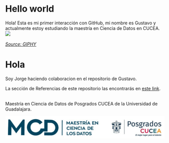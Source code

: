 # Hello world

Hola! Esta es mi primer interacción con GitHub, mi nombre es Gustavo y actualmente estoy estudiando la maestría en Ciencia de Datos en CUCEA.<br>
![](https://media.giphy.com/media/Dh5q0sShxgp13DwrvG/giphy.gif)

*[Source: GIPHY](https://media.giphy.com/media/Dh5q0sShxgp13DwrvG/giphy.gif)*

# Hola

Soy Jorge haciendo colaboracion en el repositorio de Gustavo.

La sección de Referencias de este repositorio las encontrarás en [este link](https://github.com/GustMdz/hello/blob/main/docs/Referencias.md).

<br>
Maestría en Ciencia de Datos de Posgrados CUCEA de la Universidad de Guadalajara.  

![](https://raw.githubusercontent.com/vcuspinera/UDG_MCD_Project_Dev_I/main/actividades/img/MCD_logo.png)
